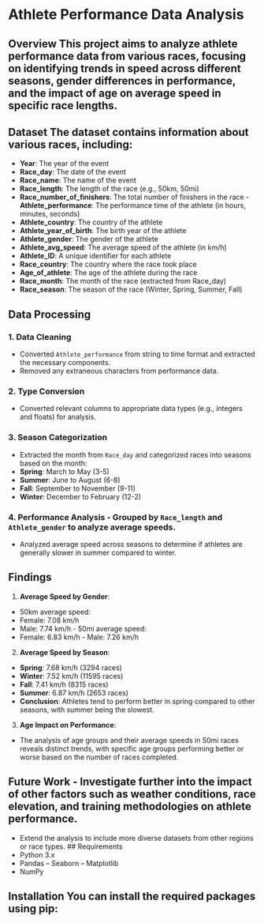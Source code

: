 # Athlete Performance Data Analysis 
## Overview This project aims to analyze athlete performance data from various races, focusing on identifying trends in speed across different seasons, gender differences in performance, and the impact of age on average speed in specific race lengths. 
## Dataset The dataset contains information about various races, including:
 - **Year**: The year of the event 
- **Race_day**: The date of the event 
- **Race_name**: The name of the event
 - **Race_length**: The length of the race (e.g., 50km, 50mi) 
- **Race_number_of_finishers**: The total number of finishers in the race - **Athlete_performance**: The performance time of the athlete (in hours, minutes, seconds) 
- **Athlete_country**: The country of the athlete 
- **Athlete_year_of_birth**: The birth year of the athlete 
- **Athlete_gender**: The gender of the athlete
 - **Athlete_avg_speed**: The average speed of the athlete (in km/h) 
- **Athlete_ID**: A unique identifier for each athlete 
- **Race_country**: The country where the race took place 
- **Age_of_athlete**: The age of the athlete during the race 
- **Race_month**: The month of the race (extracted from Race_day)
 - **Race_season**: The season of the race (Winter, Spring, Summer, Fall) 
## Data Processing 
### 1. Data Cleaning
 - Converted `Athlete_performance` from string to time format and extracted the necessary components. 
- Removed any extraneous characters from performance data. 
### 2. Type Conversion 
- Converted relevant columns to appropriate data types (e.g., integers and floats) for analysis. 
### 3. Season Categorization 
- Extracted the month from `Race_day` and categorized races into seasons based on the month: 
- **Spring**: March to May (3-5)
 - **Summer**: June to August (6-8) 
- **Fall**: September to November (9-11) 
- **Winter**: December to February (12-2) 
### 4. Performance Analysis - Grouped by `Race_length` and `Athlete_gender` to analyze average speeds. 
- Analyzed average speed across seasons to determine if athletes are generally slower in summer compared to winter. 
## Findings 
1. **Average Speed by Gender**: 
- 50km average speed: 
- Female: 7.08 km/h 
- Male: 7.74 km/h - 50mi average speed: 
- Female: 6.83 km/h - Male: 7.26 km/h
 2. **Average Speed by Season**: 
- **Spring**: 7.68 km/h (3294 races) 
- **Winter**: 7.52 km/h (11595 races) 
- **Fall**: 7.41 km/h (8315 races) 
- **Summer**: 6.87 km/h (2653 races) 
- **Conclusion**: Athletes tend to perform better in spring compared to other seasons, with summer being the slowest. 
3. **Age Impact on Performance**:
 - The analysis of age groups and their average speeds in 50mi races reveals distinct trends, with specific age groups performing better or worse based on the number of races completed.
 ## Future Work - Investigate further into the impact of other factors such as weather conditions, race elevation, and training methodologies on athlete performance. 
- Extend the analysis to include more diverse datasets from other regions or race types. ## Requirements 
- Python 3.x 
- Pandas – 
Seaborn – 
Matplotlib 
- NumPy 
## Installation You can install the required packages using pip: 
```bash pip install pandas seaborn matplotlib numpy
